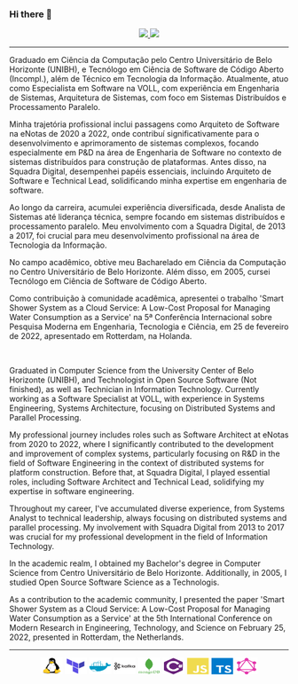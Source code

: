 ### Hi there 👋

<div align="center">
  <a href="https://github.com/rodrigoreis" onmouseover="this.style.textDecoration='none'">
    <img height="180em" src="https://github-readme-stats.vercel.app/api?username=rodrigoreis&show_icons=true&theme=nightowl&include_all_commits=true&count_private=true"/>
    <img height="180em" src="https://github-readme-stats.vercel.app/api/top-langs/?username=rodrigoreis&layout=compact&langs_count=7&theme=nightowl"/>
  </a>
</div>

<hr>

<div id="pt_br">
    <p>Graduado em Ciência da Computação pelo Centro Universitário de Belo Horizonte (UNIBH), e Tecnólogo em Ciência de Software de Código Aberto (Incompl.), além de Técnico em Tecnologia da Informação. Atualmente, atuo como Especialista em Software na VOLL, com experiência em Engenharia de Sistemas, Arquitetura de Sistemas, com foco em Sistemas Distribuídos e Processamento Paralelo.</p>
    <p>Minha trajetória profissional inclui passagens como Arquiteto de Software na eNotas de 2020 a 2022, onde contribuí significativamente para o desenvolvimento e aprimoramento de sistemas complexos, focando especialmente em P&D na área de Engenharia de Software no contexto de sistemas distribuídos para construção de plataformas. Antes disso, na Squadra Digital, desempenhei papéis essenciais, incluindo Arquiteto de Software e Technical Lead, solidificando minha expertise em engenharia de software.</p>
    <p>Ao longo da carreira, acumulei experiência diversificada, desde Analista de Sistemas até liderança técnica, sempre focando em sistemas distribuídos e processamento paralelo. Meu envolvimento com a Squadra Digital, de 2013 a 2017, foi crucial para meu desenvolvimento profissional na área de Tecnologia da Informação.</p>
    <p>No campo acadêmico, obtive meu Bacharelado em Ciência da Computação no Centro Universitário de Belo Horizonte. Além disso, em 2005, cursei Tecnólogo em Ciência de Software de Código Aberto.</p>
    <p>Como contribuição à comunidade acadêmica, apresentei o trabalho 'Smart Shower System as a Cloud Service: A Low-Cost Proposal for Managing Water Consumption as a Service' na 5ª Conferência Internacional sobre Pesquisa Moderna em Engenharia, Tecnologia e Ciência, em 25 de fevereiro de 2022, apresentado em Rotterdam, na Holanda.</p>
</div>

<br />

<div id="en_us">
    <p>Graduated in Computer Science from the University Center of Belo Horizonte (UNIBH), and Technologist in Open Source Software (Not finished), as well as Technician in Information Technology. Currently working as a Software Specialist at VOLL, with experience in Systems Engineering, Systems Architecture, focusing on Distributed Systems and Parallel Processing.</p>
    <p>My professional journey includes roles such as Software Architect at eNotas from 2020 to 2022, where I significantly contributed to the development and improvement of complex systems, particularly focusing on R&D in the field of Software Engineering in the context of distributed systems for platform construction. Before that, at Squadra Digital, I played essential roles, including Software Architect and Technical Lead, solidifying my expertise in software engineering.</p>
    <p>Throughout my career, I've accumulated diverse experience, from Systems Analyst to technical leadership, always focusing on distributed systems and parallel processing. My involvement with Squadra Digital from 2013 to 2017 was crucial for my professional development in the field of Information Technology.</p>
    <p>In the academic realm, I obtained my Bachelor's degree in Computer Science from Centro Universitário de Belo Horizonte. Additionally, in 2005, I studied Open Source Software Science as a Technologis.</p>
    <p>As a contribution to the academic community, I presented the paper 'Smart Shower System as a Cloud Service: A Low-Cost Proposal for Managing Water Consumption as a Service' at the 5th International Conference on Modern Research in Engineering, Technology, and Science on February 25, 2022, presented in Rotterdam, the Netherlands.</p>
</div>

<hr>

<div align="center">
  <img align="center" alt="Linux" title="Linux" height="30" width="40" src="https://raw.githubusercontent.com/devicons/devicon/master/icons/linux/linux-original.svg">
  <img align="center" alt="Terraform" title="Terraform" height="30" width="40" src="https://raw.githubusercontent.com/devicons/devicon/master/icons/terraform/terraform-original.svg">  
  <img align="center" alt="Docker" title="Docker" height="30" width="40" src="https://raw.githubusercontent.com/devicons/devicon/master/icons/docker/docker-plain.svg"> 
  <img align="center" alt="ApacheKafka" title="ApacheKafka" height="30" width="40" src="https://raw.githubusercontent.com/devicons/devicon/master/icons/apachekafka/apachekafka-original-wordmark.svg">
  <img align="center" alt="MongoDB" title="MongoDB" height="30" width="40" src="https://raw.githubusercontent.com/devicons/devicon/master/icons/mongodb/mongodb-plain-wordmark.svg">  
  <img align="center" alt="CSharp" title="CSharp" height="30" width="40" src="https://raw.githubusercontent.com/devicons/devicon/master/icons/csharp/csharp-plain.svg">
  <img align="center" alt="JavaScript" title="JavaScript" height="30" width="40" src="https://raw.githubusercontent.com/devicons/devicon/master/icons/javascript/javascript-plain.svg">
  <img align="center" alt="TypeScript" title="TypeScript" height="30" width="40" src="https://raw.githubusercontent.com/devicons/devicon/master/icons/typescript/typescript-plain.svg">
  <img align="center" alt="Graphql" title="GraphQL" height="30" width="40" src="https://raw.githubusercontent.com/devicons/devicon/master/icons/graphql/graphql-plain.svg">
</div>

